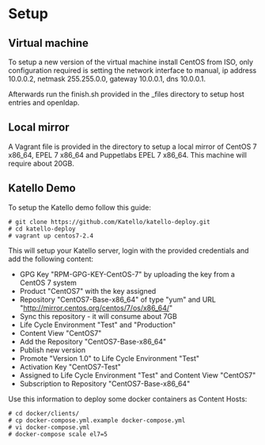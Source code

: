 # Setup

## Virtual machine

To setup a new version of the virtual machine install CentOS from ISO, only configuration required is
setting the network interface to manual, ip address 10.0.0.2, netmask 255.255.0.0, gateway 10.0.0.1,
dns 10.0.0.1.

Afterwards run the finish.sh provided in the _files directory to setup host entries and openldap.

## Local mirror

A Vagrant file is provided in the directory to setup a local mirror of CentOS 7 x86_64, EPEL 7 x86_64
and Puppetlabs EPEL 7 x86_64. This machine will require about 20GB.

## Katello Demo

To setup the Katello demo follow this guide:

    # git clone https://github.com/Katello/katello-deploy.git
    # cd katello-deploy
    # vagrant up centos7-2.4

This will setup your Katello server, login with the provided credentials and add the following content:

* GPG Key "RPM-GPG-KEY-CentOS-7" by uploading the key from a CentOS 7 system
* Product "CentOS7" with the key assigned
* Repository "CentOS7-Base-x86_64" of type "yum" and URL "http://mirror.centos.org/centos/7/os/x86_64/"
* Sync this repository - it will consume about 7GB
* Life Cycle Environment "Test" and "Production"
* Content View "CentOS7"
 * Add the Repository "CentOS7-Base-x86_64"
 * Publish new version
 * Promote "Version 1.0" to Life Cycle Environment "Test"
* Activation Key "CentOS7-Test"
 * Assigned to Life Cycle Environment "Test" and Content View "CentOS7"
 * Subscription to Repository "CentOS7-Base-x86_64"

Use this information to deploy some docker containers as Content Hosts:

    # cd docker/clients/
    # cp docker-compose.yml.example docker-compose.yml
    # vi docker-compose.yml
    # docker-compose scale el7=5

